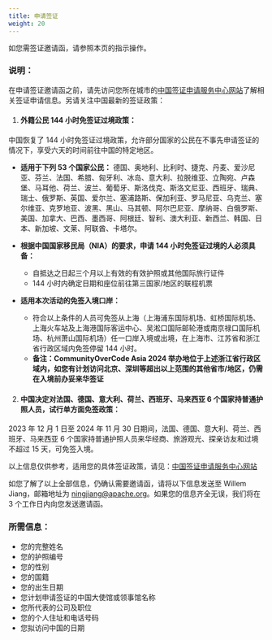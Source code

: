 ```yaml
---
title: 申请签证
weight: 20
---
```


如您需签证邀请函，请参照本页的指示操作。

### 说明：

在申请签证邀请函之前，请先访问您所在城市的[中国签证申请服务中心网站](https://www.visaforchina.cn/globle/)了解相关签证申请信息。另请关注中国最新的签证政策：

1. #### 外籍公民 144 小时免签证过境政策：
中国恢复了 144 小时免签证过境政策，允许部分国家的公民在不事先申请签证的情况下，享受六天的时间前往中国的特定地区。
- **适用于下列 53 个国家公民：** 德国、奥地利、比利时、捷克、丹麦、爱沙尼亚、芬兰、法国、希腊、匈牙利、冰岛、意大利、拉脱维亚、立陶宛、卢森堡、马耳他、荷兰、波兰、葡萄牙、斯洛伐克、斯洛文尼亚、西班牙、瑞典、瑞士、俄罗斯、英国、爱尔兰、塞浦路斯、保加利亚、罗马尼亚、乌克兰、塞尔维亚、克罗地亚、波黑、黑山、马其顿、阿尔巴尼亚、摩纳哥、白俄罗斯、美国、加拿大、巴西、墨西哥、阿根廷、智利、澳大利亚、新西兰、韩国、日本、新加坡、文莱、阿联酋、卡塔尔。

- **根据中国国家移民局（NIA）的要求，申请 144 小时免签证过境的人必须具备：**
  - 自抵达之日起三个月以上有效的有效护照或其他国际旅行证件
  - 144 小时内确定日期和座位前往第三国家/地区的联程机票
- **适用本次活动的免签入境口岸：**
  - 符合以上条件的人员可免签从上海（上海浦东国际机场、虹桥国际机场、上海火车站及上海港国际客运中心、吴淞口国际邮轮港或南京禄口国际机场、杭州萧山国际机场）任一口岸入境或出境，在上海市、江苏省和浙江省行政区域内免签停留 144 小时。
  - **备注：CommunityOverCode Asia 2024 举办地位于上述浙江省行政区域内，如您有计划访问北京、深圳等超出以上范围的其他省市/地区，仍需在入境前办妥来华签证**
2. #### 中国决定对法国、德国、意大利、荷兰、西班牙、马来西亚 6 个国家持普通护照人员，试行单方面免签政策：
2023 年 12 月 1 日至 2024 年 11 月 30 日期间，法国、德国、意大利、荷兰、西班牙、马来西亚 6 个国家持普通护照人员来华经商、旅游观光、探亲访友和过境不超过 15 天，可免签入境。

以上信息仅供参考，适用您的具体签证政策，请见：[中国签证申请服务中心网站](https://www.visaforchina.cn/globle/)

如您了解了以上全部信息，仍确认需要邀请函，请将以下信息发送至 Willem Jiang，邮箱地址为 ningjiang@apache.org。如果您的信息齐全无误，我们将在 3 个工作日内向您发送邀请函。

### 所需信息：
- 您的完整姓名
- 您的护照编号
- 您的性别
- 您的国籍
- 您的出生日期
- 您计划申请签证的中国大使馆或领事馆名称
- 您所代表的公司及职位
- 您的个人住址和电话号码
- 您拟访问中国的日期